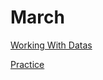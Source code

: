 # March

[Working With Datas](https://github.com/ngchrbn/DS-Roadmap/blob/main/2.%20March/3.%20%20Working%20With%20Datas/README.md)

[Practice](https://github.com/ngchrbn/DS-Roadmap/blob/main/2.%20March/Practices/README.md)